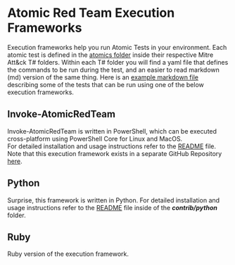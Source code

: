 # Atomic Red Team Execution Frameworks
Execution frameworks help you run Atomic Tests in your environment. 
Each atomic test is defined in the [atomics folder](https://github.com/theclintox/atomic-red-team/tree/master/execution-frameworks) inside their respective Mitre Att&ck T# folders. 
Within each T# folder you will find a yaml file that defines the commands to be run during the test, and an easier to read markdown (md) version of the same thing.
Here is an [example markdown file](https://github.com/theclintox/atomic-red-team/blob/master/atomics/T1003/T1003.md) describing some of the tests that can be run using one of the below execution frameworks. 

## Invoke-AtomicRedTeam

Invoke-AtomicRedTeam is written in PowerShell, which can be executed cross-platform using PowerShell Core for Linux and MacOS.  
For detailed installation and usage instructions refer to the [README](https://github.com/theclintox/invoke-atomicredteam) file. Note that this execution framework exists in a separate GitHub Repository [here](https://github.com/theclintox/invoke-atomicredteam).

## Python

Surprise, this framework is written in Python. For detailed installation and usage instructions refer to the [README](https://github.com/theclintox/atomic-red-team/tree/master/execution-frameworks/contrib/python) file inside of the **_contrib/python_** folder.

## Ruby

Ruby version of the execution framework.
